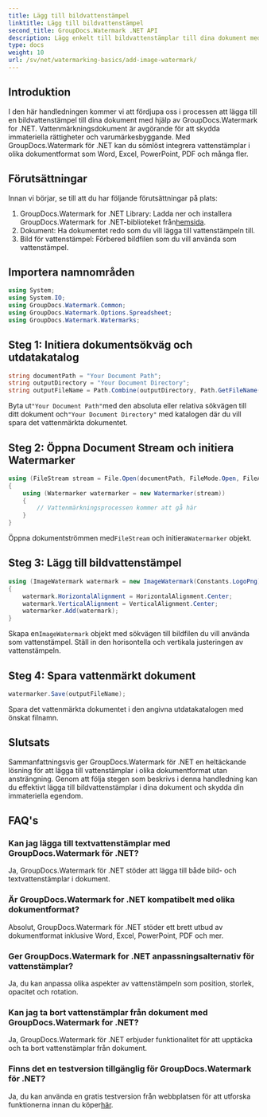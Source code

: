 ```yaml
---
title: Lägg till bildvattenstämpel
linktitle: Lägg till bildvattenstämpel
second_title: GroupDocs.Watermark .NET API
description: Lägg enkelt till bildvattenstämplar till dina dokument med GroupDocs.Watermark för .NET. Skydda din immateriella egendom med lätthet.
type: docs
weight: 10
url: /sv/net/watermarking-basics/add-image-watermark/
---
```

## Introduktion
I den här handledningen kommer vi att fördjupa oss i processen att lägga till en bildvattenstämpel till dina dokument med hjälp av GroupDocs.Watermark for .NET. Vattenmärkningsdokument är avgörande för att skydda immateriella rättigheter och varumärkesbyggande. Med GroupDocs.Watermark för .NET kan du sömlöst integrera vattenstämplar i olika dokumentformat som Word, Excel, PowerPoint, PDF och många fler.
## Förutsättningar
Innan vi börjar, se till att du har följande förutsättningar på plats:
1.  GroupDocs.Watermark for .NET Library: Ladda ner och installera GroupDocs.Watermark for .NET-biblioteket från[hemsida](https://releases.groupdocs.com/Watermark/net/).
2. Dokument: Ha dokumentet redo som du vill lägga till vattenstämpeln till.
3. Bild för vattenstämpel: Förbered bildfilen som du vill använda som vattenstämpel.

## Importera namnområden
```csharp
using System;
using System.IO;
using GroupDocs.Watermark.Common;
using GroupDocs.Watermark.Options.Spreadsheet;
using GroupDocs.Watermark.Watermarks;
```
## Steg 1: Initiera dokumentsökväg och utdatakatalog
```csharp
string documentPath = "Your Document Path";
string outputDirectory = "Your Document Directory";
string outputFileName = Path.Combine(outputDirectory, Path.GetFileName(documentPath));
```
 Byta ut`"Your Document Path"`med den absoluta eller relativa sökvägen till ditt dokument och`"Your Document Directory"` med katalogen där du vill spara det vattenmärkta dokumentet.
## Steg 2: Öppna Document Stream och initiera Watermarker
```csharp
using (FileStream stream = File.Open(documentPath, FileMode.Open, FileAccess.ReadWrite))
{
    using (Watermarker watermarker = new Watermarker(stream))
    {
        // Vattenmärkningsprocessen kommer att gå här
    }
}
```
 Öppna dokumentströmmen med`FileStream` och initiera`Watermarker` objekt.
## Steg 3: Lägg till bildvattenstämpel
```csharp
using (ImageWatermark watermark = new ImageWatermark(Constants.LogoPng))
{
    watermark.HorizontalAlignment = HorizontalAlignment.Center;
    watermark.VerticalAlignment = VerticalAlignment.Center;
    watermarker.Add(watermark);
}
```
 Skapa en`ImageWatermark` objekt med sökvägen till bildfilen du vill använda som vattenstämpel. Ställ in den horisontella och vertikala justeringen av vattenstämpeln.
## Steg 4: Spara vattenmärkt dokument
```csharp
watermarker.Save(outputFileName);
```
Spara det vattenmärkta dokumentet i den angivna utdatakatalogen med önskat filnamn.

## Slutsats
Sammanfattningsvis ger GroupDocs.Watermark för .NET en heltäckande lösning för att lägga till vattenstämplar i olika dokumentformat utan ansträngning. Genom att följa stegen som beskrivs i denna handledning kan du effektivt lägga till bildvattenstämplar i dina dokument och skydda din immateriella egendom.
## FAQ's
### Kan jag lägga till textvattenstämplar med GroupDocs.Watermark för .NET?
Ja, GroupDocs.Watermark för .NET stöder att lägga till både bild- och textvattenstämplar i dokument.
### Är GroupDocs.Watermark for .NET kompatibelt med olika dokumentformat?
Absolut, GroupDocs.Watermark för .NET stöder ett brett utbud av dokumentformat inklusive Word, Excel, PowerPoint, PDF och mer.
### Ger GroupDocs.Watermark for .NET anpassningsalternativ för vattenstämplar?
Ja, du kan anpassa olika aspekter av vattenstämpeln som position, storlek, opacitet och rotation.
### Kan jag ta bort vattenstämplar från dokument med GroupDocs.Watermark for .NET?
Ja, GroupDocs.Watermark för .NET erbjuder funktionalitet för att upptäcka och ta bort vattenstämplar från dokument.
### Finns det en testversion tillgänglig för GroupDocs.Watermark för .NET?
 Ja, du kan använda en gratis testversion från webbplatsen för att utforska funktionerna innan du köper[här](https://releases.groupdocs.com/).